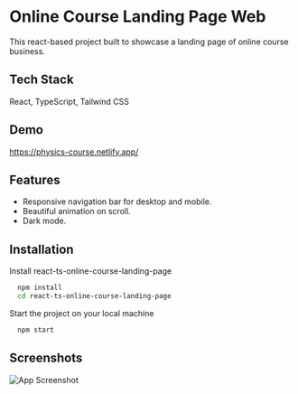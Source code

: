 # Online Course Landing Page Web

This react-based project built to showcase a landing page of online course business.

## Tech Stack

React, TypeScript, Tailwind CSS

## Demo

https://physics-course.netlify.app/

## Features

- Responsive navigation bar for desktop and mobile.
- Beautiful animation on scroll.
- Dark mode.

## Installation

Install react-ts-online-course-landing-page

```bash
  npm install
  cd react-ts-online-course-landing-page
```

Start the project on your local machine

```bash
  npm start
```

## Screenshots

![App Screenshot](https://i.ibb.co/THQ7TRW/Online-Course.png)
